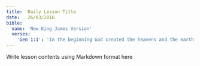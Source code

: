 ```yaml
---
title:  Daily Lesson Title
date:   26/03/2016
bible:
  name: 'New King James Version'
  verses:
    'Gen 1:1': 'In the beginning God created the heavens and the earth'
---
```


Write lesson contents using Markdown format here